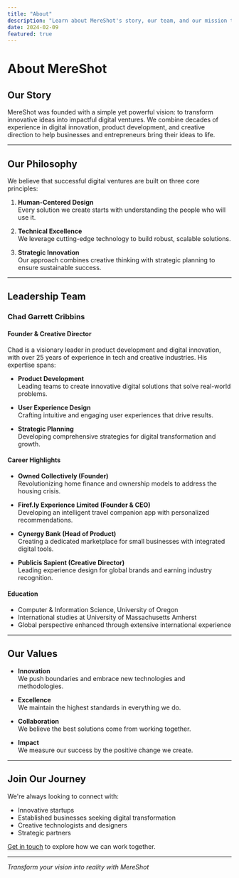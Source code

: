 ```yaml
---
title: "About"
description: "Learn about MereShot's story, our team, and our mission to transform innovative ideas into impactful digital ventures."
date: 2024-02-09
featured: true
---
```


# About MereShot

## Our Story

MereShot was founded with a simple yet powerful vision: to transform innovative ideas into impactful digital ventures. We combine decades of experience in digital innovation, product development, and creative direction to help businesses and entrepreneurs bring their ideas to life.

---

## Our Philosophy

We believe that successful digital ventures are built on three core principles:

1. **Human-Centered Design**  
   Every solution we create starts with understanding the people who will use it.

2. **Technical Excellence**  
   We leverage cutting-edge technology to build robust, scalable solutions.

3. **Strategic Innovation**  
   Our approach combines creative thinking with strategic planning to ensure sustainable success.

---

## Leadership Team

### Chad Garrett Cribbins
#### Founder & Creative Director

Chad is a visionary leader in product development and digital innovation, with over 25 years of experience in tech and creative industries. His expertise spans:

- **Product Development**  
  Leading teams to create innovative digital solutions that solve real-world problems.

- **User Experience Design**  
  Crafting intuitive and engaging user experiences that drive results.

- **Strategic Planning**  
  Developing comprehensive strategies for digital transformation and growth.

#### Career Highlights

- **Owned Collectively (Founder)**  
  Revolutionizing home finance and ownership models to address the housing crisis.

- **Firef.ly Experience Limited (Founder & CEO)**  
  Developing an intelligent travel companion app with personalized recommendations.

- **Cynergy Bank (Head of Product)**  
  Creating a dedicated marketplace for small businesses with integrated digital tools.

- **Publicis Sapient (Creative Director)**  
  Leading experience design for global brands and earning industry recognition.

#### Education
- Computer & Information Science, University of Oregon
- International studies at University of Massachusetts Amherst
- Global perspective enhanced through extensive international experience

---

## Our Values

- **Innovation**  
  We push boundaries and embrace new technologies and methodologies.

- **Excellence**  
  We maintain the highest standards in everything we do.

- **Collaboration**  
  We believe the best solutions come from working together.

- **Impact**  
  We measure our success by the positive change we create.

---

## Join Our Journey

We're always looking to connect with:
- Innovative startups
- Established businesses seeking digital transformation
- Creative technologists and designers
- Strategic partners

[Get in touch](/contact) to explore how we can work together.

---

*Transform your vision into reality with MereShot* 
